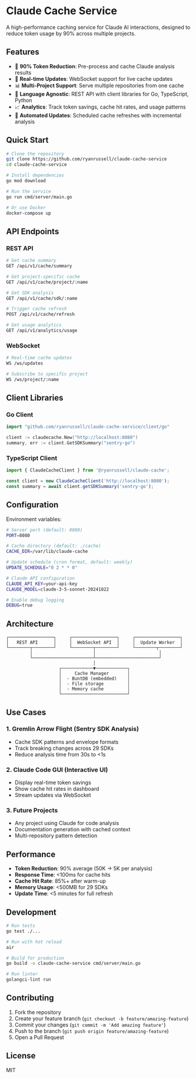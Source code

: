 # Claude Cache Service

A high-performance caching service for Claude AI interactions, designed to reduce token usage by 90% across multiple projects.

## Features

- 🚀 **90% Token Reduction**: Pre-process and cache Claude analysis results
- 🔄 **Real-time Updates**: WebSocket support for live cache updates
- 📊 **Multi-Project Support**: Serve multiple repositories from one cache
- 🔧 **Language Agnostic**: REST API with client libraries for Go, TypeScript, Python
- 📈 **Analytics**: Track token savings, cache hit rates, and usage patterns
- 🤖 **Automated Updates**: Scheduled cache refreshes with incremental analysis

## Quick Start

```bash
# Clone the repository
git clone https://github.com/ryanrussell/claude-cache-service
cd claude-cache-service

# Install dependencies
go mod download

# Run the service
go run cmd/server/main.go

# Or use Docker
docker-compose up
```

## API Endpoints

### REST API

```bash
# Get cache summary
GET /api/v1/cache/summary

# Get project-specific cache
GET /api/v1/cache/project/:name

# Get SDK analysis
GET /api/v1/cache/sdk/:name

# Trigger cache refresh
POST /api/v1/cache/refresh

# Get usage analytics
GET /api/v1/analytics/usage
```

### WebSocket

```bash
# Real-time cache updates
WS /ws/updates

# Subscribe to specific project
WS /ws/project/:name
```

## Client Libraries

### Go Client

```go
import "github.com/ryanrussell/claude-cache-service/client/go"

client := claudecache.New("http://localhost:8080")
summary, err := client.GetSDKSummary("sentry-go")
```

### TypeScript Client

```typescript
import { ClaudeCacheClient } from '@ryanrussell/claude-cache';

const client = new ClaudeCacheClient('http://localhost:8080');
const summary = await client.getSDKSummary('sentry-go');
```

## Configuration

Environment variables:

```bash
# Server port (default: 8080)
PORT=8080

# Cache directory (default: ./cache)
CACHE_DIR=/var/lib/claude-cache

# Update schedule (cron format, default: weekly)
UPDATE_SCHEDULE="0 2 * * 0"

# Claude API configuration
CLAUDE_API_KEY=your-api-key
CLAUDE_MODEL=claude-3-5-sonnet-20241022

# Enable debug logging
DEBUG=true
```

## Architecture

```
┌─────────────────┐     ┌─────────────────┐     ┌─────────────────┐
│   REST API      │     │  WebSocket API  │     │  Update Worker  │
└────────┬────────┘     └────────┬────────┘     └────────┬────────┘
         │                       │                        │
         └───────────────────────┴────────────────────────┘
                                 │
                    ┌────────────▼────────────┐
                    │     Cache Manager       │
                    │  - BuntDB (embedded)    │
                    │  - File storage         │
                    │  - Memory cache         │
                    └─────────────────────────┘
```

## Use Cases

### 1. Gremlin Arrow Flight (Sentry SDK Analysis)
- Cache SDK patterns and envelope formats
- Track breaking changes across 29 SDKs
- Reduce analysis time from 30s to <1s

### 2. Claude Code GUI (Interactive UI)
- Display real-time token savings
- Show cache hit rates in dashboard
- Stream updates via WebSocket

### 3. Future Projects
- Any project using Claude for code analysis
- Documentation generation with cached context
- Multi-repository pattern detection

## Performance

- **Token Reduction**: 90% average (50K → 5K per analysis)
- **Response Time**: <100ms for cache hits
- **Cache Hit Rate**: 85%+ after warm-up
- **Memory Usage**: <500MB for 29 SDKs
- **Update Time**: <5 minutes for full refresh

## Development

```bash
# Run tests
go test ./...

# Run with hot reload
air

# Build for production
go build -o claude-cache-service cmd/server/main.go

# Run linter
golangci-lint run
```

## Contributing

1. Fork the repository
2. Create your feature branch (`git checkout -b feature/amazing-feature`)
3. Commit your changes (`git commit -m 'Add amazing feature'`)
4. Push to the branch (`git push origin feature/amazing-feature`)
5. Open a Pull Request

## License

MIT